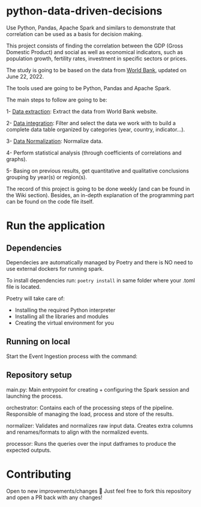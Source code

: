 # python-data-driven-decisions
Use Python, Pandas, Apache Spark and similars to demonstrate that correlation can be used as a basis for decision making.

This project consists of finding the correlation between the GDP (Gross Domestic Product) and social as well as economical indicators, such as population growth, fertility rates, investment in specific sectors or prices.

The study is going to be based on the data from [World Bank](https://www.worldbank.org/en/home), updated on June 22, 2022.

The tools used are going to be Python, Pandas and Apache Spark.

The main steps to follow are going to be:

1- [Data extraction](https://github.com/devonfw-forge/python-data-driven-decisions/blob/main-the-big-three/Data%20extraction.ipynb): Extract the data from World Bank website. 

2- [Data integration](https://github.com/devonfw-forge/python-data-driven-decisions/blob/26742264d0f18cd3b3ef80e677df996c3706570b/WDI-Data%20integration.ipynb): Filter and select the data we work with to build a complete data table organized by categories (year, country, indicator...). 

3- [Data Normalization](https://github.com/devonfw-forge/python-data-driven-decisions/blob/26742264d0f18cd3b3ef80e677df996c3706570b/WDI-Data%20normalization.ipynb): Normalize data.

4- Perform statistical analysis (through coefficients of correlations and graphs).

5- Basing on previous results, get quantitative and qualitative conclusions grouping by year(s) or region(s).


The record of this project is going to be done weekly (and can be found in the Wiki section). Besides, an in-depth explanation of the programming part can be found on the code file itself.

# Run the application
## Dependencies
Dependecies are automatically managed by Poetry and there is NO need to use external dockers for running spark.

To install dependencies run: `poetry install` in same folder where your .toml file is located. 

Poetry will take care of:

- Installing the required Python interpreter
- Installing all the libraries and modules
- Creating the virtual environment for you

## Running on local
Start the Event Ingestion process with the command:

## Repository setup
main.py: Main entrypoint for creating + configuring the Spark session and launching the process.

orchestrator: Contains each of the processing steps of the pipeline. Responsible of managing the load, process and store of the results.

normalizer: Validates and normalizes raw input data. Creates extra columns and renames/formats to align with the normalized events.

processor: Runs the queries over the input datframes to produce the expected outputs.

# Contributing
Open to new improvements/changes 🚀 Just feel free to fork this repository and open a PR back with any changes!
